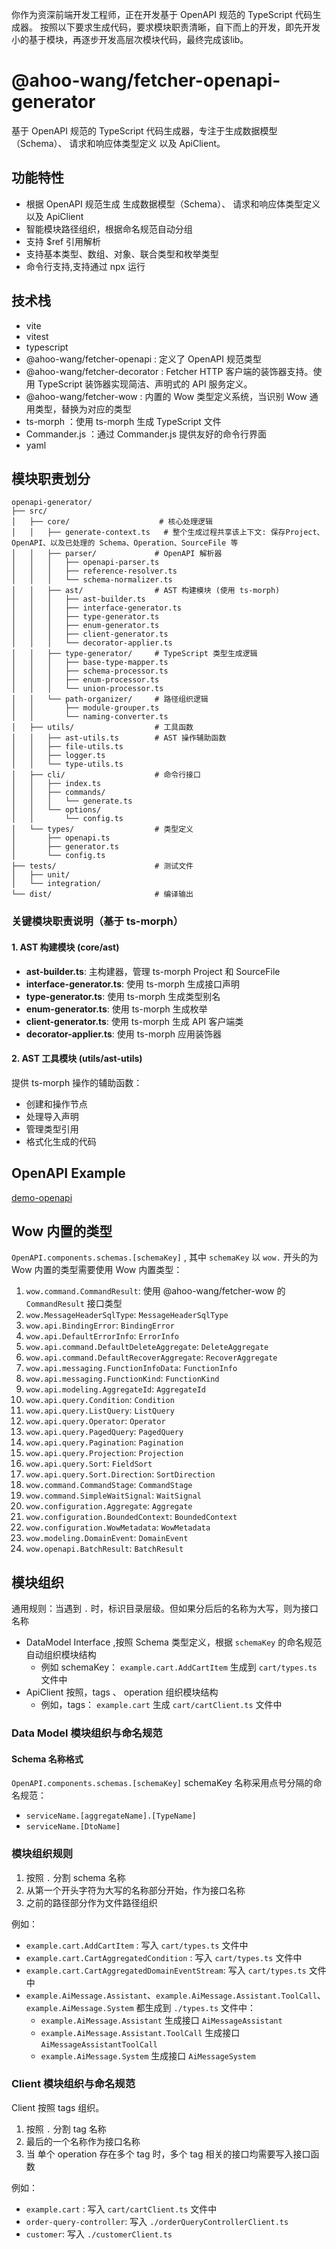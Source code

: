 你作为资深前端开发工程师，正在开发基于 OpenAPI 规范的 TypeScript 代码生成器。
按照以下要求生成代码，要求模块职责清晰，自下而上的开发，即先开发小的基于模块，再逐步开发高层次模块代码，最终完成该lib。

# @ahoo-wang/fetcher-openapi-generator

基于 OpenAPI 规范的 TypeScript 代码生成器，专注于生成数据模型（Schema）、 请求和响应体类型定义 以及 ApiClient。

## 功能特性

- 根据 OpenAPI 规范生成 生成数据模型（Schema）、 请求和响应体类型定义 以及 ApiClient
- 智能模块路径组织，根据命名规范自动分组
- 支持 $ref 引用解析
- 支持基本类型、数组、对象、联合类型和枚举类型
- 命令行支持,支持通过 npx 运行

## 技术栈

- vite
- vitest
- typescript
- @ahoo-wang/fetcher-openapi : 定义了 OpenAPI 规范类型
- @ahoo-wang/fetcher-decorator : Fetcher HTTP 客户端的装饰器支持。使用 TypeScript 装饰器实现简洁、声明式的 API 服务定义。
- @ahoo-wang/fetcher-wow : 内置的 Wow 类型定义系统，当识别 Wow 通用类型，替换为对应的类型
- ts-morph ：使用 ts-morph 生成 TypeScript 文件
- Commander.js ：通过 Commander.js 提供友好的命令行界面
- yaml

## 模块职责划分

```
openapi-generator/
├── src/
│   ├── core/                    # 核心处理逻辑
│   │   ├── generate-context.ts   # 整个生成过程共享该上下文: 保存Project、OpenAPI、以及已处理的 Schema、Operation、SourceFile 等
│   │   ├── parser/             # OpenAPI 解析器
│   │   │   ├── openapi-parser.ts
│   │   │   ├── reference-resolver.ts
│   │   │   └── schema-normalizer.ts
│   │   ├── ast/                # AST 构建模块 (使用 ts-morph)
│   │   │   ├── ast-builder.ts
│   │   │   ├── interface-generator.ts
│   │   │   ├── type-generator.ts
│   │   │   ├── enum-generator.ts
│   │   │   ├── client-generator.ts
│   │   │   └── decorator-applier.ts
│   │   ├── type-generator/     # TypeScript 类型生成逻辑
│   │   │   ├── base-type-mapper.ts
│   │   │   ├── schema-processor.ts
│   │   │   ├── enum-processor.ts
│   │   │   └── union-processor.ts
│   │   └── path-organizer/     # 路径组织逻辑
│   │       ├── module-grouper.ts
│   │       └── naming-converter.ts
│   ├── utils/                  # 工具函数
│   │   ├── ast-utils.ts        # AST 操作辅助函数
│   │   ├── file-utils.ts
│   │   ├── logger.ts
│   │   └── type-utils.ts
│   ├── cli/                    # 命令行接口
│   │   ├── index.ts
│   │   ├── commands/
│   │   │   └── generate.ts
│   │   └── options/
│   │       └── config.ts
│   └── types/                  # 类型定义
│       ├── openapi.ts
│       ├── generator.ts
│       └── config.ts
├── tests/                      # 测试文件
│   ├── unit/
│   └── integration/
└── dist/                       # 编译输出
```

### 关键模块职责说明（基于 ts-morph）

#### 1. AST 构建模块 (core/ast)

- **ast-builder.ts**: 主构建器，管理 ts-morph Project 和 SourceFile
- **interface-generator.ts**: 使用 ts-morph 生成接口声明
- **type-generator.ts**: 使用 ts-morph 生成类型别名
- **enum-generator.ts**: 使用 ts-morph 生成枚举
- **client-generator.ts**: 使用 ts-morph 生成 API 客户端类
- **decorator-applier.ts**: 使用 ts-morph 应用装饰器

#### 2. AST 工具模块 (utils/ast-utils)

提供 ts-morph 操作的辅助函数：

- 创建和操作节点
- 处理导入声明
- 管理类型引用
- 格式化生成的代码

## OpenAPI Example

[demo-openapi](test/demo.json)

## Wow 内置的类型

`OpenAPI.components.schemas.[schemaKey]` , 其中 `schemaKey` 以 `wow.` 开头的为 Wow 内置的类型需要使用 Wow 内置类型：

1. `wow.command.CommandResult`:  使用 @ahoo-wang/fetcher-wow 的 `CommandResult` 接口类型
2. `wow.MessageHeaderSqlType`: `MessageHeaderSqlType`
3. `wow.api.BindingError`: `BindingError`
4. `wow.api.DefaultErrorInfo`: `ErrorInfo`
5. `wow.api.command.DefaultDeleteAggregate`: `DeleteAggregate`
6. `wow.api.command.DefaultRecoverAggregate`: `RecoverAggregate`
7. `wow.api.messaging.FunctionInfoData`: `FunctionInfo`
8. `wow.api.messaging.FunctionKind`: `FunctionKind`
9. `wow.api.modeling.AggregateId`: `AggregateId`
10. `wow.api.query.Condition`: `Condition`
11. `wow.api.query.ListQuery`: `ListQuery`
12. `wow.api.query.Operator`: `Operator`
13. `wow.api.query.PagedQuery`: `PagedQuery`
14. `wow.api.query.Pagination`: `Pagination`
15. `wow.api.query.Projection`: `Projection`
16. `wow.api.query.Sort`: `FieldSort`
17. `wow.api.query.Sort.Direction`: `SortDirection`
18. `wow.command.CommandStage`: `CommandStage`
19. `wow.command.SimpleWaitSignal`: `WaitSignal`
20. `wow.configuration.Aggregate`: `Aggregate`
21. `wow.configuration.BoundedContext`: `BoundedContext`
22. `wow.configuration.WowMetadata`: `WowMetadata`
23. `wow.modeling.DomainEvent`: `DomainEvent`
24. `wow.openapi.BatchResult`: `BatchResult`

## 模块组织

通用规则：当遇到 `.` 时，标识目录层级。但如果分后后的名称为大写，则为接口名称

- DataModel Interface ,按照 Schema 类型定义，根据  `schemaKey` 的命名规范自动组织模块结构
    - 例如 schemaKey： `example.cart.AddCartItem` 生成到 `cart/types.ts` 文件中
- ApiClient 按照，tags 、 operation 组织模块结构
    - 例如，tags： `example.cart` 生成 `cart/cartClient.ts` 文件中

### Data Model 模块组织与命名规范

#### Schema 名称格式

`OpenAPI.components.schemas.[schemaKey]`
schemaKey 名称采用点号分隔的命名规范：

- `serviceName.[aggregateName].[TypeName]`
- `serviceName.[DtoName]`


### 模块组织规则

1. 按照 `.` 分割 schema 名称
2. 从第一个开头字符为大写的名称部分开始，作为接口名称
3. 之前的路径部分作为文件路径组织

例如：

- `example.cart.AddCartItem` : 写入 `cart/types.ts` 文件中
- `example.cart.CartAggregatedCondition` : 写入 `cart/types.ts` 文件中
- `example.cart.CartAggregatedDomainEventStream`: 写入 `cart/types.ts` 文件中
- `example.AiMessage.Assistant`、`example.AiMessage.Assistant.ToolCall`、`example.AiMessage.System` 都生成到
  `./types.ts` 文件中：
    - `example.AiMessage.Assistant` 生成接口 `AiMessageAssistant`
    - `example.AiMessage.Assistant.ToolCall` 生成接口 `AiMessageAssistantToolCall`
    - `example.AiMessage.System` 生成接口 `AiMessageSystem`

### Client 模块组织与命名规范

Client 按照 tags 组织。

1. 按照 `.` 分割 tag 名称
2. 最后的一个名称作为接口名称
3. 当 单个 operation 存在多个 tag 时，多个 tag 相关的接口均需要写入接口函数

例如：

- `example.cart` : 写入 `cart/cartClient.ts` 文件中
- `order-query-controller`: 写入 `./orderQueryControllerClient.ts`
- `customer`: 写入 `./customerClient.ts`

